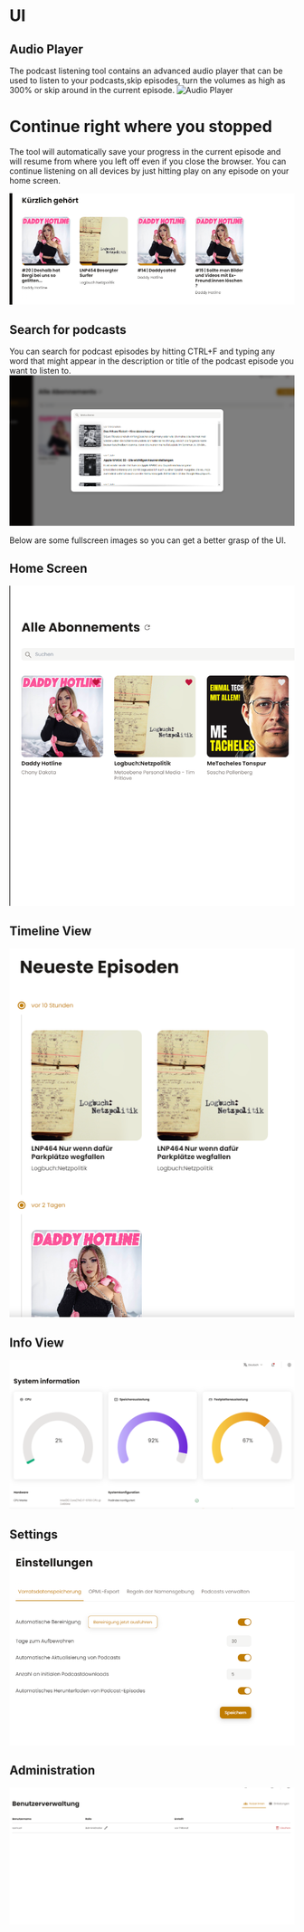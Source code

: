 # UI

## Audio Player
The podcast listening tool contains an advanced audio player that can be used to listen to your podcasts,skip episodes, turn the volumes as high as 300% or skip around in the current episode.
![Audio Player](./advanced_audio_player.png)

# Continue right where you stopped

The tool will automatically save your progress in the current episode and will resume from where you left off even if you close the browser.
You can continue listening on all devices by just hitting play on any episode on your home screen.

![Continue listening to episodes](./images/continue_listening.png)

## Search for podcasts
You can search for podcast episodes by hitting CTRL+F and typing any word that might appear in the description or title of the podcast episode you want to listen to.
![Audio Player](./images/search.png)


Below are some fullscreen images so you can get a better grasp of the UI.

## Home Screen
![Home Screen](./images/home.png)


## Timeline View

![Timeline](./images/timeline.png)

## Info View

![Info page](./images/Info_Page.png)


## Settings

![Settings](./images/settings.png)

## Administration

![Administration](./images/administration.png)